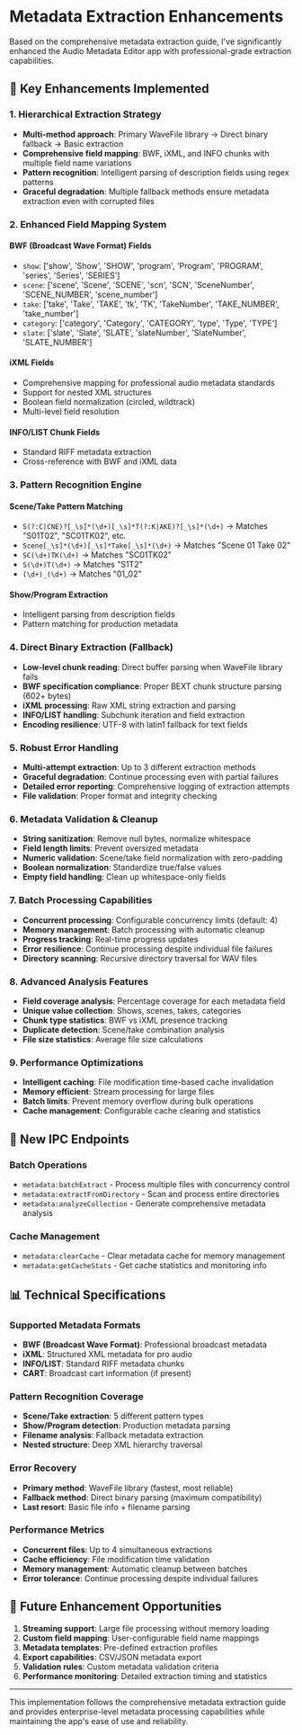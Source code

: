 # Metadata Extraction Enhancements

Based on the comprehensive metadata extraction guide, I've significantly enhanced the Audio Metadata Editor app with professional-grade extraction capabilities.

## 🎯 Key Enhancements Implemented

### 1. Hierarchical Extraction Strategy

- **Multi-method approach**: Primary WaveFile library → Direct binary fallback → Basic extraction
- **Comprehensive field mapping**: BWF, iXML, and INFO chunks with multiple field name variations
- **Pattern recognition**: Intelligent parsing of description fields using regex patterns
- **Graceful degradation**: Multiple fallback methods ensure metadata extraction even with corrupted files

### 2. Enhanced Field Mapping System

#### BWF (Broadcast Wave Format) Fields

- `show`: ['show', 'Show', 'SHOW', 'program', 'Program', 'PROGRAM', 'series', 'Series', 'SERIES']
- `scene`: ['scene', 'Scene', 'SCENE', 'scn', 'SCN', 'SceneNumber', 'SCENE_NUMBER', 'scene_number']
- `take`: ['take', 'Take', 'TAKE', 'tk', 'TK', 'TakeNumber', 'TAKE_NUMBER', 'take_number']
- `category`: ['category', 'Category', 'CATEGORY', 'type', 'Type', 'TYPE']
- `slate`: ['slate', 'Slate', 'SLATE', 'slateNumber', 'SlateNumber', 'SLATE_NUMBER']

#### iXML Fields

- Comprehensive mapping for professional audio metadata standards
- Support for nested XML structures
- Boolean field normalization (circled, wildtrack)
- Multi-level field resolution

#### INFO/LIST Chunk Fields

- Standard RIFF metadata extraction
- Cross-reference with BWF and iXML data

### 3. Pattern Recognition Engine

#### Scene/Take Pattern Matching

- `S(?:C|CNE)?[_\s]*(\d+)[_\s]*T(?:K|AKE)?[_\s]*(\d+)` → Matches "S01T02", "SC01TK02", etc.
- `Scene[_\s]*(\d+)[_\s]*Take[_\s]*(\d+)` → Matches "Scene 01 Take 02"
- `SC(\d+)TK(\d+)` → Matches "SC01TK02"
- `S(\d+)T(\d+)` → Matches "S1T2"
- `(\d+)_(\d+)` → Matches "01_02"

#### Show/Program Extraction

- Intelligent parsing from description fields
- Pattern matching for production metadata

### 4. Direct Binary Extraction (Fallback)

- **Low-level chunk reading**: Direct buffer parsing when WaveFile library fails
- **BWF specification compliance**: Proper BEXT chunk structure parsing (602+ bytes)
- **iXML processing**: Raw XML string extraction and parsing
- **INFO/LIST handling**: Subchunk iteration and field extraction
- **Encoding resilience**: UTF-8 with latin1 fallback for text fields

### 5. Robust Error Handling

- **Multi-attempt extraction**: Up to 3 different extraction methods
- **Graceful degradation**: Continue processing even with partial failures
- **Detailed error reporting**: Comprehensive logging of extraction attempts
- **File validation**: Proper format and integrity checking

### 6. Metadata Validation & Cleanup

- **String sanitization**: Remove null bytes, normalize whitespace
- **Field length limits**: Prevent oversized metadata
- **Numeric validation**: Scene/take field normalization with zero-padding
- **Boolean normalization**: Standardize true/false values
- **Empty field handling**: Clean up whitespace-only fields

### 7. Batch Processing Capabilities

- **Concurrent processing**: Configurable concurrency limits (default: 4)
- **Memory management**: Batch processing with automatic cleanup
- **Progress tracking**: Real-time progress updates
- **Error resilience**: Continue processing despite individual file failures
- **Directory scanning**: Recursive directory traversal for WAV files

### 8. Advanced Analysis Features

- **Field coverage analysis**: Percentage coverage for each metadata field
- **Unique value collection**: Shows, scenes, takes, categories
- **Chunk type statistics**: BWF vs iXML presence tracking
- **Duplicate detection**: Scene/take combination analysis
- **File size statistics**: Average file size calculations

### 9. Performance Optimizations

- **Intelligent caching**: File modification time-based cache invalidation
- **Memory efficient**: Stream processing for large files
- **Batch limits**: Prevent memory overflow during bulk operations
- **Cache management**: Configurable cache clearing and statistics

## 🔧 New IPC Endpoints

### Batch Operations

- `metadata:batchExtract` - Process multiple files with concurrency control
- `metadata:extractFromDirectory` - Scan and process entire directories
- `metadata:analyzeCollection` - Generate comprehensive metadata analysis

### Cache Management

- `metadata:clearCache` - Clear metadata cache for memory management
- `metadata:getCacheStats` - Get cache statistics and monitoring info

## 📊 Technical Specifications

### Supported Metadata Formats

- **BWF (Broadcast Wave Format)**: Professional broadcast metadata
- **iXML**: Structured XML metadata for pro audio
- **INFO/LIST**: Standard RIFF metadata chunks
- **CART**: Broadcast cart information (if present)

### Pattern Recognition Coverage

- **Scene/Take extraction**: 5 different pattern types
- **Show/Program detection**: Production metadata parsing
- **Filename analysis**: Fallback metadata extraction
- **Nested structure**: Deep XML hierarchy traversal

### Error Recovery

- **Primary method**: WaveFile library (fastest, most reliable)
- **Fallback method**: Direct binary parsing (maximum compatibility)
- **Last resort**: Basic file info + filename parsing

### Performance Metrics

- **Concurrent files**: Up to 4 simultaneous extractions
- **Cache efficiency**: File modification time validation
- **Memory management**: Automatic cleanup between batches
- **Error tolerance**: Continue processing despite individual failures

## 🚀 Future Enhancement Opportunities

1. **Streaming support**: Large file processing without memory loading
2. **Custom field mapping**: User-configurable field name mappings
3. **Metadata templates**: Pre-defined extraction profiles
4. **Export capabilities**: CSV/JSON metadata export
5. **Validation rules**: Custom metadata validation criteria
6. **Performance monitoring**: Detailed extraction timing and statistics

---

This implementation follows the comprehensive metadata extraction guide and provides enterprise-level metadata processing capabilities while maintaining the app's ease of use and reliability.

